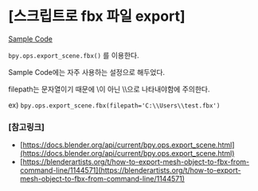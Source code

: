 # [스크립트로 fbx 파일 export]

[Sample Code](https://github.com/oeccsy/blender-scripting-study/blob/main/SampleCode/export_scene.py)

`bpy.ops.export_scene.fbx()` 를 이용한다.

Sample Code에는 자주 사용하는 설정으로 해두었다.

filepath는 문자열이기 때문에 \이 아닌 \\\으로 나타내야함에 주의한다.  

ex) `bpy.ops.export_scene.fbx(filepath='C:\\Users\\test.fbx')`

### [참고링크]

- [https://docs.blender.org/api/current/bpy.ops.export_scene.html](https://docs.blender.org/api/current/bpy.ops.export_scene.html)
- [https://blenderartists.org/t/how-to-export-mesh-object-to-fbx-from-command-line/1144571](https://blenderartists.org/t/how-to-export-mesh-object-to-fbx-from-command-line/1144571)